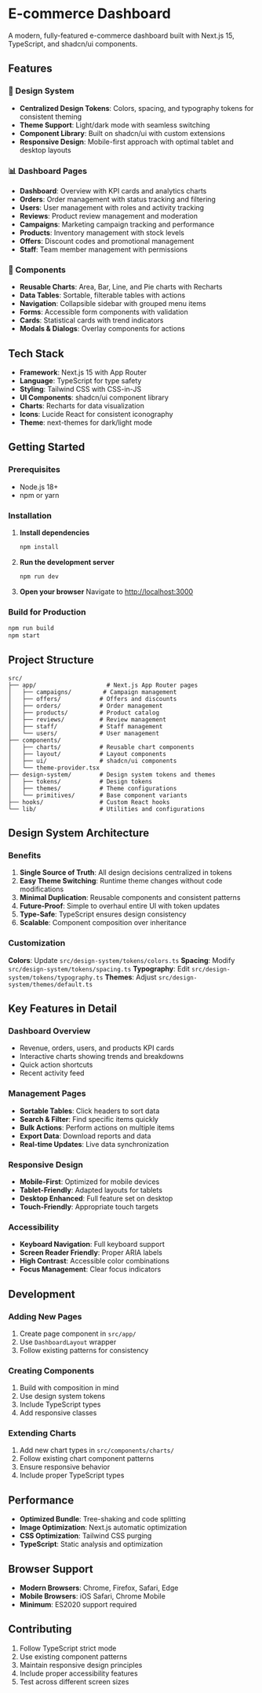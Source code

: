 # E-commerce Dashboard

A modern, fully-featured e-commerce dashboard built with Next.js 15, TypeScript, and shadcn/ui components.

## Features

### 🎨 Design System
- **Centralized Design Tokens**: Colors, spacing, and typography tokens for consistent theming
- **Theme Support**: Light/dark mode with seamless switching
- **Component Library**: Built on shadcn/ui with custom extensions
- **Responsive Design**: Mobile-first approach with optimal tablet and desktop layouts

### 📊 Dashboard Pages
- **Dashboard**: Overview with KPI cards and analytics charts
- **Orders**: Order management with status tracking and filtering
- **Users**: User management with roles and activity tracking
- **Reviews**: Product review management and moderation
- **Campaigns**: Marketing campaign tracking and performance
- **Products**: Inventory management with stock levels
- **Offers**: Discount codes and promotional management
- **Staff**: Team member management with permissions

### 🧩 Components
- **Reusable Charts**: Area, Bar, Line, and Pie charts with Recharts
- **Data Tables**: Sortable, filterable tables with actions
- **Navigation**: Collapsible sidebar with grouped menu items
- **Forms**: Accessible form components with validation
- **Cards**: Statistical cards with trend indicators
- **Modals & Dialogs**: Overlay components for actions

## Tech Stack

- **Framework**: Next.js 15 with App Router
- **Language**: TypeScript for type safety
- **Styling**: Tailwind CSS with CSS-in-JS
- **UI Components**: shadcn/ui component library
- **Charts**: Recharts for data visualization
- **Icons**: Lucide React for consistent iconography
- **Theme**: next-themes for dark/light mode

## Getting Started

### Prerequisites
- Node.js 18+ 
- npm or yarn

### Installation

1. **Install dependencies**
   ```bash
   npm install
   ```

2. **Run the development server**
   ```bash
   npm run dev
   ```

3. **Open your browser**
   Navigate to [http://localhost:3000](http://localhost:3000)

### Build for Production

```bash
npm run build
npm start
```

## Project Structure

```
src/
├── app/                    # Next.js App Router pages
│   ├── campaigns/         # Campaign management
│   ├── offers/           # Offers and discounts
│   ├── orders/           # Order management
│   ├── products/         # Product catalog
│   ├── reviews/          # Review management
│   ├── staff/            # Staff management
│   └── users/            # User management
├── components/
│   ├── charts/           # Reusable chart components
│   ├── layout/           # Layout components
│   ├── ui/               # shadcn/ui components
│   └── theme-provider.tsx
├── design-system/        # Design system tokens and themes
│   ├── tokens/           # Design tokens
│   ├── themes/           # Theme configurations
│   └── primitives/       # Base component variants
├── hooks/                # Custom React hooks
└── lib/                  # Utilities and configurations
```

## Design System Architecture

### Benefits

1. **Single Source of Truth**: All design decisions centralized in tokens
2. **Easy Theme Switching**: Runtime theme changes without code modifications
3. **Minimal Duplication**: Reusable components and consistent patterns
4. **Future-Proof**: Simple to overhaul entire UI with token updates
5. **Type-Safe**: TypeScript ensures design consistency
6. **Scalable**: Component composition over inheritance

### Customization

**Colors**: Update `src/design-system/tokens/colors.ts`
**Spacing**: Modify `src/design-system/tokens/spacing.ts`
**Typography**: Edit `src/design-system/tokens/typography.ts`
**Themes**: Adjust `src/design-system/themes/default.ts`

## Key Features in Detail

### Dashboard Overview
- Revenue, orders, users, and products KPI cards
- Interactive charts showing trends and breakdowns
- Quick action shortcuts
- Recent activity feed

### Management Pages
- **Sortable Tables**: Click headers to sort data
- **Search & Filter**: Find specific items quickly
- **Bulk Actions**: Perform actions on multiple items
- **Export Data**: Download reports and data
- **Real-time Updates**: Live data synchronization

### Responsive Design
- **Mobile-First**: Optimized for mobile devices
- **Tablet-Friendly**: Adapted layouts for tablets
- **Desktop Enhanced**: Full feature set on desktop
- **Touch-Friendly**: Appropriate touch targets

### Accessibility
- **Keyboard Navigation**: Full keyboard support
- **Screen Reader Friendly**: Proper ARIA labels
- **High Contrast**: Accessible color combinations
- **Focus Management**: Clear focus indicators

## Development

### Adding New Pages
1. Create page component in `src/app/`
2. Use `DashboardLayout` wrapper
3. Follow existing patterns for consistency

### Creating Components
1. Build with composition in mind
2. Use design system tokens
3. Include TypeScript types
4. Add responsive classes

### Extending Charts
1. Add new chart types in `src/components/charts/`
2. Follow existing chart component patterns
3. Ensure responsive behavior
4. Include proper TypeScript types

## Performance

- **Optimized Bundle**: Tree-shaking and code splitting
- **Image Optimization**: Next.js automatic optimization
- **CSS Optimization**: Tailwind CSS purging
- **TypeScript**: Static analysis and optimization

## Browser Support

- **Modern Browsers**: Chrome, Firefox, Safari, Edge
- **Mobile Browsers**: iOS Safari, Chrome Mobile
- **Minimum**: ES2020 support required

## Contributing

1. Follow TypeScript strict mode
2. Use existing component patterns
3. Maintain responsive design principles
4. Include proper accessibility features
5. Test across different screen sizes